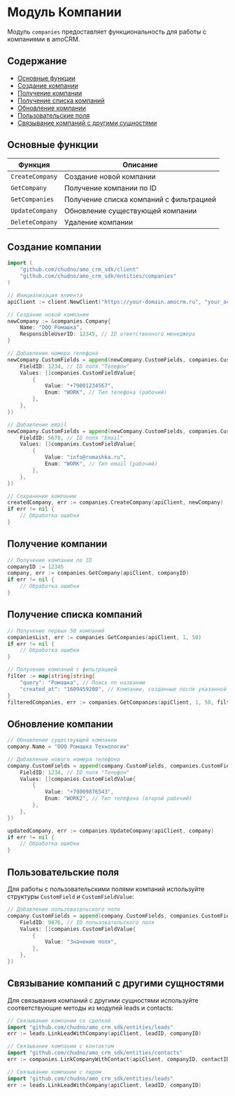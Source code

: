 # Модуль Компании

Модуль `companies` предоставляет функциональность для работы с компаниями в amoCRM.

## Содержание

- [Основные функции](#основные-функции)
- [Создание компании](#создание-компании)
- [Получение компании](#получение-компании)
- [Получение списка компаний](#получение-списка-компаний)
- [Обновление компании](#обновление-компании)
- [Пользовательские поля](#пользовательские-поля)
- [Связывание компаний с другими сущностями](#связывание-компаний-с-другими-сущностями)

## Основные функции

| Функция | Описание |
|---------|----------|
| `CreateCompany` | Создание новой компании |
| `GetCompany` | Получение компании по ID |
| `GetCompanies` | Получение списка компаний с фильтрацией |
| `UpdateCompany` | Обновление существующей компании |
| `DeleteCompany` | Удаление компании |

## Создание компании

```go
import (
    "github.com/chudno/amo_crm_sdk/client"
    "github.com/chudno/amo_crm_sdk/entities/companies"
)

// Инициализация клиента
apiClient := client.NewClient("https://your-domain.amocrm.ru", "your_access_token")

// Создание новой компании
newCompany := &companies.Company{
    Name: "ООО Ромашка",
    ResponsibleUserID: 12345, // ID ответственного менеджера
}

// Добавление номера телефона
newCompany.CustomFields = append(newCompany.CustomFields, companies.CustomField{
    FieldID: 1234, // ID поля "Телефон"
    Values: []companies.CustomFieldValue{
        {
            Value: "+79001234567",
            Enum: "WORK", // Тип телефона (рабочий)
        },
    },
})

// Добавление email
newCompany.CustomFields = append(newCompany.CustomFields, companies.CustomField{
    FieldID: 5678, // ID поля "Email"
    Values: []companies.CustomFieldValue{
        {
            Value: "info@romashka.ru",
            Enum: "WORK", // Тип email (рабочий)
        },
    },
})

// Сохранение компании
createdCompany, err := companies.CreateCompany(apiClient, newCompany)
if err != nil {
    // Обработка ошибки
}
```

## Получение компании

```go
// Получение компании по ID
companyID := 12345
company, err := companies.GetCompany(apiClient, companyID)
if err != nil {
    // Обработка ошибки
}
```

## Получение списка компаний

```go
// Получение первых 50 компаний
companiesList, err := companies.GetCompanies(apiClient, 1, 50)
if err != nil {
    // Обработка ошибки
}

// Получение компаний с фильтрацией
filter := map[string]string{
    "query": "Ромашка", // Поиск по названию
    "created_at": "1609459200", // Компании, созданные после указанной даты (timestamp)
}
filteredCompanies, err := companies.GetCompanies(apiClient, 1, 50, filter)
```

## Обновление компании

```go
// Обновление существующей компании
company.Name = "ООО Ромашка Технологии"

// Добавление нового номера телефона
company.CustomFields = append(company.CustomFields, companies.CustomField{
    FieldID: 1234, // ID поля "Телефон"
    Values: []companies.CustomFieldValue{
        {
            Value: "+79009876543",
            Enum: "WORK2", // Тип телефона (второй рабочий)
        },
    },
})

updatedCompany, err := companies.UpdateCompany(apiClient, company)
if err != nil {
    // Обработка ошибки
}
```

## Пользовательские поля

Для работы с пользовательскими полями компаний используйте структуры `CustomField` и `CustomFieldValue`:

```go
// Добавление пользовательского поля
company.CustomFields = append(company.CustomFields, companies.CustomField{
    FieldID: 9876, // ID пользовательского поля
    Values: []companies.CustomFieldValue{
        {
            Value: "Значение поля",
        },
    },
})
```

## Связывание компаний с другими сущностями

Для связывания компаний с другими сущностями используйте соответствующие методы из модулей leads и contacts:

```go
// Связывание компании со сделкой
import "github.com/chudno/amo_crm_sdk/entities/leads"
err := leads.LinkLeadWithCompany(apiClient, leadID, companyID)

// Связывание компании с контактом
import "github.com/chudno/amo_crm_sdk/entities/contacts"
err := companies.LinkCompanyWithContact(apiClient, companyID, contactID)

// Связывание компании с лидом
import "github.com/chudno/amo_crm_sdk/entities/leads"
err := leads.LinkLeadWithCompany(apiClient, leadID, companyID)
```
